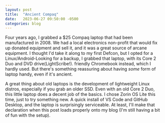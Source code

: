 ```yaml
---
layout: post
title:  "Ancient Compaq"
date:   2023-06-27 09:50:00 -0500
categories: blog
---
```


Four years ago, I grabbed a $25 Compaq laptop that had been manufactured in 2008. We had a local electronics non-profit that would fix up donated equipment and sell it, and it was a great source of arcane equipment. I thought I'd take it along to my first Defcon, but I opted for a Linux/Android-Looking for a backup, I grabbed that laptop, with its Core 2 Duo and DVD drive(LightScribe!). friendly Chromebook instead, which I hardly used. But there's something reassuring about having *some* form of laptop handy, even if it's ancient.

A great thing about old laptops is the development of lightweight Linux distros, especially if you grab an older SSD. Even with an old Core 2 Duo, this little laptop does a decent job of the basics. I chose Zorin OS Lite this time, just to try something new. A quick install of VS Code and GitHub Desktop, and the laptop is surprisingly serviceable. At least, I'll make that declaration when this post loads properly onto my blog (I'm still having a bit of fun with the setup).
